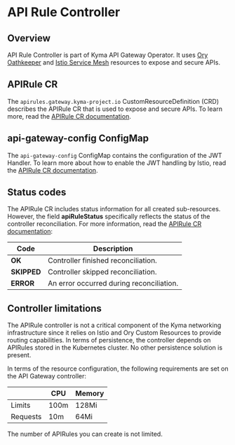 # API Rule Controller

## Overview

API Rule Controller is part of Kyma API Gateway Operator. It uses [Ory Oathkeeper](https://www.ory.sh/docs/oathkeeper) and [Istio Service Mesh](https://istio.io/) resources to expose and secure APIs.

## APIRule CR

The `apirules.gateway.kyma-project.io` CustomResourceDefinition (CRD) describes the APIRule CR that is used to expose and secure APIs. To learn more, read the [APIRule CR documentation](custom-resources/apirule/01-40-apirule-custom-resource.md).

## api-gateway-config ConfigMap

The `api-gateway-config` ConfigMap contains the configuration of the JWT Handler. To learn more about how to enable the JWT handling by Istio, read the [APIRule CR documentation](custom-resources/apirule/01-40-apirule-custom-resource.md).

## Status codes

The APIRule CR includes status information for all created sub-resources. However, the field **apiRuleStatus** specifically reflects the status of the controller reconciliation. For more information, read the [APIRule CR documentation](custom-resources/apirule/01-40-apirule-custom-resource.md):

| Code          | Description                               |
|---------------|-------------------------------------------|
| **OK**        | Controller finished reconciliation.       |
| **SKIPPED**   | Controller skipped reconciliation.        |
| **ERROR**     | An error occurred during reconciliation.  |


## Controller limitations

The APIRule controller is not a critical component of the Kyma networking infrastructure since it relies on Istio and Ory Custom Resources to provide routing capabilities. In terms of persistence, the controller depends on APIRules stored in the Kubernetes cluster. No other persistence solution is present.

In terms of the resource configuration, the following requirements are set on the API Gateway controller:

|          | CPU  | Memory |
|----------|------|--------|
| Limits   | 100m | 128Mi  |
| Requests | 10m  | 64Mi   |

The number of APIRules you can create is not limited. 